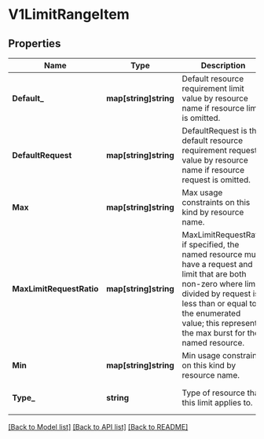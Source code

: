 # V1LimitRangeItem

## Properties
Name | Type | Description | Notes
------------ | ------------- | ------------- | -------------
**Default_** | **map[string]string** | Default resource requirement limit value by resource name if resource limit is omitted. | [optional] [default to null]
**DefaultRequest** | **map[string]string** | DefaultRequest is the default resource requirement request value by resource name if resource request is omitted. | [optional] [default to null]
**Max** | **map[string]string** | Max usage constraints on this kind by resource name. | [optional] [default to null]
**MaxLimitRequestRatio** | **map[string]string** | MaxLimitRequestRatio if specified, the named resource must have a request and limit that are both non-zero where limit divided by request is less than or equal to the enumerated value; this represents the max burst for the named resource. | [optional] [default to null]
**Min** | **map[string]string** | Min usage constraints on this kind by resource name. | [optional] [default to null]
**Type_** | **string** | Type of resource that this limit applies to. | [optional] [default to null]

[[Back to Model list]](../README.md#documentation-for-models) [[Back to API list]](../README.md#documentation-for-api-endpoints) [[Back to README]](../README.md)


